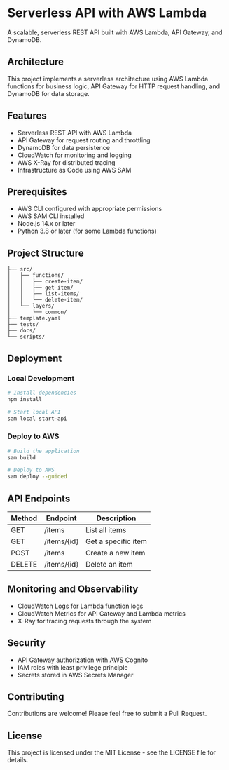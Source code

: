 # Serverless API with AWS Lambda

A scalable, serverless REST API built with AWS Lambda, API Gateway, and DynamoDB.

## Architecture

This project implements a serverless architecture using AWS Lambda functions for business logic, API Gateway for HTTP request handling, and DynamoDB for data storage.

## Features

- Serverless REST API with AWS Lambda
- API Gateway for request routing and throttling
- DynamoDB for data persistence
- CloudWatch for monitoring and logging
- AWS X-Ray for distributed tracing
- Infrastructure as Code using AWS SAM

## Prerequisites

- AWS CLI configured with appropriate permissions
- AWS SAM CLI installed
- Node.js 14.x or later
- Python 3.8 or later (for some Lambda functions)

## Project Structure

```
├── src/
│   ├── functions/
│   │   ├── create-item/
│   │   ├── get-item/
│   │   ├── list-items/
│   │   └── delete-item/
│   └── layers/
│       └── common/
├── template.yaml
├── tests/
├── docs/
└── scripts/
```

## Deployment

### Local Development

```bash
# Install dependencies
npm install

# Start local API
sam local start-api
```

### Deploy to AWS

```bash
# Build the application
sam build

# Deploy to AWS
sam deploy --guided
```

## API Endpoints

| Method | Endpoint | Description |
|--------|----------|-------------|
| GET    | /items   | List all items |
| GET    | /items/{id} | Get a specific item |
| POST   | /items   | Create a new item |
| DELETE | /items/{id} | Delete an item |

## Monitoring and Observability

- CloudWatch Logs for Lambda function logs
- CloudWatch Metrics for API Gateway and Lambda metrics
- X-Ray for tracing requests through the system

## Security

- API Gateway authorization with AWS Cognito
- IAM roles with least privilege principle
- Secrets stored in AWS Secrets Manager

## Contributing

Contributions are welcome! Please feel free to submit a Pull Request.

## License

This project is licensed under the MIT License - see the LICENSE file for details.
